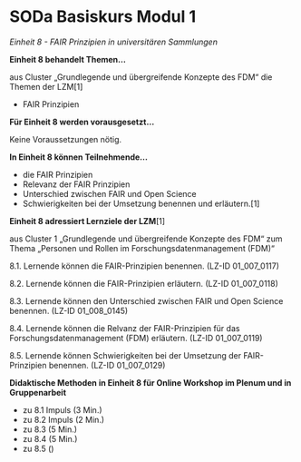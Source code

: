 <!--

author: Canan Hastik  
email:    
version:  v1
language: DE

icon:     https://raw.githubusercontent.com/chastik/Beratung_Dateityp_Bild/refs/heads/main/SODa-Logo_full.svg
link:     https://raw.githubusercontent.com/chastik/Beratung/refs/heads/main/soda.css

comment:  WissKi SODA OERs

-->

# SODa Basiskurs Modul 1 

*Einheit 8 - FAIR Prinzipien in universitären Sammlungen*
<!-- kurz: Einheit4_FAIR_Prinzipien_in_wiss.Unisammlungen -->

**Einheit 8 behandelt Themen…**

aus Cluster „Grundlegende und übergreifende Konzepte des FDM“ die Themen der LZM[1]

- FAIR Prinzipien

**Für Einheit 8 werden vorausgesetzt…**

Keine Voraussetzungen nötig.

**In Einheit 8 können Teilnehmende…**

- die FAIR Prinzipien
- Relevanz der FAIR Prinzipien
- Unterschied zwischen FAIR und Open Science 
- Schwierigkeiten bei der Umsetzung
benennen und erläutern.[1]

**Einheit 8 adressiert Lernziele der LZM**[1]

aus Cluster 1 „Grundlegende und übergreifende Konzepte des FDM“ zum Thema „Personen und Rollen im Forschungsdatenmanagement (FDM)“

8.1. Lernende können die FAIR-Prinzipien benennen. (LZ-ID 01\_007\_0117)

8.2. Lernende können die FAIR-Prinzipien erläutern. (LZ-ID 01\_007\_0118)

8.3. Lernende können den Unterschied zwischen FAIR und Open Science benennen. (LZ-ID 01\_008\_0145)

8.4. Lernende können die Relvanz der FAIR-Prinzipien für das Forschungsdatenmanagement (FDM) erläutern. (LZ-ID 01\_007\_0119)

8.5. Lernende können Schwierigkeiten bei der Umsetzung der FAIR-Prinzipien benennen. (LZ-ID 01\_007\_0129)


****Didaktische Methoden in Einheit 8 für Online Workshop im Plenum und in Gruppenarbeit****

- zu 8.1 Impuls (3 Min.)
- zu 8.2 Impuls (2 Min.)
- zu 8.3 (5 Min.)
- zu 8.4 (5 Min.)
- zu 8.5 ()



